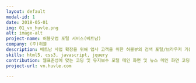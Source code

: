 ```yaml
---
layout: default
modal-id: 1
date: 2018-05-01
img: 01_vn_huvle.png
alt: image-alt
project-name: 허블닷컴 포털 서비스(베트남)
company: (주)허블
description: 베트남 사업 확장을 위해 앱사 고객을 위한 허블뷰의 검색 포털/브라우저 기능 제공
skills: html5, css3, javascript, jquery
contribution: 웹표준성에 맞는 코딩 및 유지보수 포털 메인 화면 및 뉴스 메인 화면 코딩
project-url: vn.huvle.com

---
```

